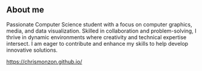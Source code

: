 ## About me

Passionate Computer Science student with a focus on computer graphics, media, and data visualization. Skilled in collaboration and problem-solving, I thrive in dynamic environments where creativity and technical expertise intersect. I am eager to contribute and enhance my skills to help develop innovative solutions.

https://chrismonzon.github.io/

<!--
**chrisMonzon/chrisMonzon** is a ✨ _special_ ✨ repository because its `README.md` (this file) appears on your GitHub profile.


Here are some ideas to get you started:

- 🔭 I’m currently working on ...
- 🌱 I’m currently learning ...
- 👯 I’m looking to collaborate on ...
- 🤔 I’m looking for help with ...
- 💬 Ask me about ...
- 📫 How to reach me: ...
- 😄 Pronouns: ...
- ⚡ Fun fact: ...
-->
